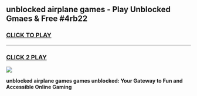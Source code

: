 
## unblocked airplane games - Play Unblocked Gmaes & Free #4rb22
<h3>
<a href="https://news.freeplayer.one?title=unblocked_airplane_games&ref=26F">CLICK TO PLAY</a></h3>
<hr>

<h3>
<a href="https://news.freeplayer.one?title=unblocked_airplane_games&ref=26F">CLICK 2 PLAY</a>
  
</h3>

<a href="https://news.freeplayer.one?title=unblocked_airplane_games&ref=26F/"><img src="https://clearcache.store/games.png"></a>


**unblocked airplane games games unblocked: Your Gateway to Fun and Accessible Online Gaming**
